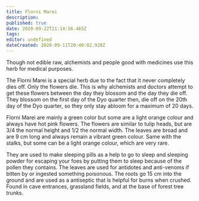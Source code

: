 ```yaml
---
title: Florni Marei
description: 
published: true
date: 2020-09-22T21:14:56.465Z
tags: 
editor: undefined
dateCreated: 2020-09-11T20:40:02.928Z
---
```


Though not edible raw, alchemists and people good with medicines use this herb for medical purposes.

The Florni Marei is a special herb due to the fact that it never completely dies off. Only the flowers die. This is why alchemists and doctors attempt to get these flowers between the day they blossom and the day they die off. They blossom on the first day of the Dyo quarter then, die off on the 20th day of the Dyo quarter, so they only stay abloom for a maximum of 20 days.

Florni Marei are mainly a green color but some are a light orange colour and always have hot pink flowers. The flowers are similar to tulip heads, but are 3/4 the normal height and 1/2 the normal width. The leaves are broad and are 9 cm long and always remain a vibrant green colour. Same with the stalks, but some can be a light orange colour, which are very rare.

They are used to make sleeping pills as a help to go to sleep and sleeping powder for escaping your foes by putting them to sleep because of the pollen they contains. The leaves are used for antidotes and anti-venoms if bitten by or ingested something poisonous. The roots go 15 cm into the ground and are used as a antiseptic that is helpful for burns when crushed. Found in cave entrances, grassland fields, and at the base of forest tree trunks.